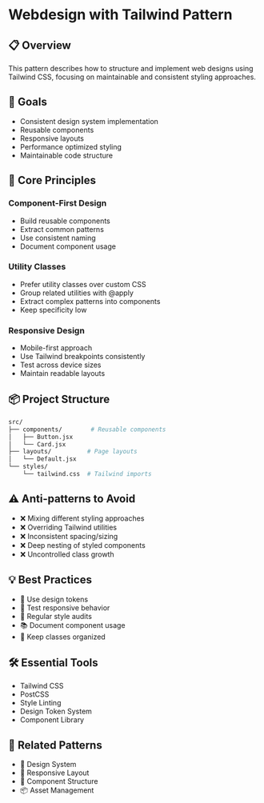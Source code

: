 # Webdesign with Tailwind Pattern

## 📋 Overview
This pattern describes how to structure and implement web designs using Tailwind CSS, focusing on maintainable and consistent styling approaches.

## 🎯 Goals
- Consistent design system implementation
- Reusable components
- Responsive layouts
- Performance optimized styling
- Maintainable code structure

## 🔧 Core Principles

### Component-First Design
- Build reusable components
- Extract common patterns
- Use consistent naming
- Document component usage

### Utility Classes
- Prefer utility classes over custom CSS
- Group related utilities with @apply
- Extract complex patterns into components
- Keep specificity low

### Responsive Design
- Mobile-first approach
- Use Tailwind breakpoints consistently
- Test across device sizes
- Maintain readable layouts

## 📦 Project Structure
```bash
src/
├── components/        # Reusable components
│   ├── Button.jsx
│   └── Card.jsx
├── layouts/          # Page layouts
│   └── Default.jsx
└── styles/
    └── tailwind.css  # Tailwind imports
```

## ⚠️ Anti-patterns to Avoid
- ❌ Mixing different styling approaches
- ❌ Overriding Tailwind utilities
- ❌ Inconsistent spacing/sizing
- ❌ Deep nesting of styled components
- ❌ Uncontrolled class growth

## 💡 Best Practices
- 🎨 Use design tokens
- 📱 Test responsive behavior
- 🔄 Regular style audits
- 📚 Document component usage
- 🎯 Keep classes organized

## 🛠️ Essential Tools
- Tailwind CSS
- PostCSS
- Style Linting
- Design Token System
- Component Library

## 🔗 Related Patterns
- 🎨 Design System
- 📱 Responsive Layout
- 🔄 Component Structure
- 📦 Asset Management
